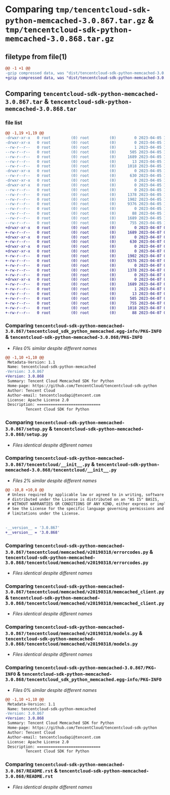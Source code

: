 # Comparing `tmp/tencentcloud-sdk-python-memcached-3.0.867.tar.gz` & `tmp/tencentcloud-sdk-python-memcached-3.0.868.tar.gz`

## filetype from file(1)

```diff
@@ -1 +1 @@
-gzip compressed data, was "dist/tencentcloud-sdk-python-memcached-3.0.867.tar", last modified: Wed Apr  5 16:43:37 2023, max compression
+gzip compressed data, was "dist/tencentcloud-sdk-python-memcached-3.0.868.tar", last modified: Fri Apr  7 00:45:17 2023, max compression
```

## Comparing `tencentcloud-sdk-python-memcached-3.0.867.tar` & `tencentcloud-sdk-python-memcached-3.0.868.tar`

### file list

```diff
@@ -1,19 +1,19 @@
-drwxr-xr-x   0 root         (0) root         (0)        0 2023-04-05 16:43:37.000000 tencentcloud-sdk-python-memcached-3.0.867/
-drwxr-xr-x   0 root         (0) root         (0)        0 2023-04-05 16:43:37.000000 tencentcloud-sdk-python-memcached-3.0.867/tencentcloud_sdk_python_memcached.egg-info/
--rw-r--r--   0 root         (0) root         (0)        1 2023-04-05 16:43:37.000000 tencentcloud-sdk-python-memcached-3.0.867/tencentcloud_sdk_python_memcached.egg-info/dependency_links.txt
--rw-r--r--   0 root         (0) root         (0)      505 2023-04-05 16:43:37.000000 tencentcloud-sdk-python-memcached-3.0.867/tencentcloud_sdk_python_memcached.egg-info/SOURCES.txt
--rw-r--r--   0 root         (0) root         (0)     1689 2023-04-05 16:43:37.000000 tencentcloud-sdk-python-memcached-3.0.867/tencentcloud_sdk_python_memcached.egg-info/PKG-INFO
--rw-r--r--   0 root         (0) root         (0)       13 2023-04-05 16:43:37.000000 tencentcloud-sdk-python-memcached-3.0.867/tencentcloud_sdk_python_memcached.egg-info/top_level.txt
--rw-r--r--   0 root         (0) root         (0)     1018 2023-04-05 16:43:37.000000 tencentcloud-sdk-python-memcached-3.0.867/setup.py
-drwxr-xr-x   0 root         (0) root         (0)        0 2023-04-05 16:43:37.000000 tencentcloud-sdk-python-memcached-3.0.867/tencentcloud/
--rw-r--r--   0 root         (0) root         (0)      630 2023-04-05 16:43:37.000000 tencentcloud-sdk-python-memcached-3.0.867/tencentcloud/__init__.py
-drwxr-xr-x   0 root         (0) root         (0)        0 2023-04-05 16:43:37.000000 tencentcloud-sdk-python-memcached-3.0.867/tencentcloud/memcached/
-drwxr-xr-x   0 root         (0) root         (0)        0 2023-04-05 16:43:37.000000 tencentcloud-sdk-python-memcached-3.0.867/tencentcloud/memcached/v20190318/
--rw-r--r--   0 root         (0) root         (0)        0 2023-04-05 16:43:37.000000 tencentcloud-sdk-python-memcached-3.0.867/tencentcloud/memcached/v20190318/__init__.py
--rw-r--r--   0 root         (0) root         (0)     1378 2023-04-05 16:43:37.000000 tencentcloud-sdk-python-memcached-3.0.867/tencentcloud/memcached/v20190318/errorcodes.py
--rw-r--r--   0 root         (0) root         (0)     1902 2023-04-05 16:43:37.000000 tencentcloud-sdk-python-memcached-3.0.867/tencentcloud/memcached/v20190318/memcached_client.py
--rw-r--r--   0 root         (0) root         (0)     9376 2023-04-05 16:43:37.000000 tencentcloud-sdk-python-memcached-3.0.867/tencentcloud/memcached/v20190318/models.py
--rw-r--r--   0 root         (0) root         (0)        0 2023-04-05 16:43:37.000000 tencentcloud-sdk-python-memcached-3.0.867/tencentcloud/memcached/__init__.py
--rw-r--r--   0 root         (0) root         (0)       88 2023-04-05 16:43:37.000000 tencentcloud-sdk-python-memcached-3.0.867/setup.cfg
--rw-r--r--   0 root         (0) root         (0)     1689 2023-04-05 16:43:37.000000 tencentcloud-sdk-python-memcached-3.0.867/PKG-INFO
--rw-r--r--   0 root         (0) root         (0)      755 2023-04-05 16:43:37.000000 tencentcloud-sdk-python-memcached-3.0.867/README.rst
+drwxr-xr-x   0 root         (0) root         (0)        0 2023-04-07 00:45:17.000000 tencentcloud-sdk-python-memcached-3.0.868/
+-rw-r--r--   0 root         (0) root         (0)     1689 2023-04-07 00:45:17.000000 tencentcloud-sdk-python-memcached-3.0.868/PKG-INFO
+drwxr-xr-x   0 root         (0) root         (0)        0 2023-04-07 00:45:17.000000 tencentcloud-sdk-python-memcached-3.0.868/tencentcloud/
+-rw-r--r--   0 root         (0) root         (0)      630 2023-04-07 00:45:17.000000 tencentcloud-sdk-python-memcached-3.0.868/tencentcloud/__init__.py
+drwxr-xr-x   0 root         (0) root         (0)        0 2023-04-07 00:45:17.000000 tencentcloud-sdk-python-memcached-3.0.868/tencentcloud/memcached/
+drwxr-xr-x   0 root         (0) root         (0)        0 2023-04-07 00:45:17.000000 tencentcloud-sdk-python-memcached-3.0.868/tencentcloud/memcached/v20190318/
+-rw-r--r--   0 root         (0) root         (0)     1902 2023-04-07 00:45:17.000000 tencentcloud-sdk-python-memcached-3.0.868/tencentcloud/memcached/v20190318/memcached_client.py
+-rw-r--r--   0 root         (0) root         (0)     9376 2023-04-07 00:45:17.000000 tencentcloud-sdk-python-memcached-3.0.868/tencentcloud/memcached/v20190318/models.py
+-rw-r--r--   0 root         (0) root         (0)        0 2023-04-07 00:45:17.000000 tencentcloud-sdk-python-memcached-3.0.868/tencentcloud/memcached/v20190318/__init__.py
+-rw-r--r--   0 root         (0) root         (0)     1378 2023-04-07 00:45:17.000000 tencentcloud-sdk-python-memcached-3.0.868/tencentcloud/memcached/v20190318/errorcodes.py
+-rw-r--r--   0 root         (0) root         (0)        0 2023-04-07 00:45:17.000000 tencentcloud-sdk-python-memcached-3.0.868/tencentcloud/memcached/__init__.py
+drwxr-xr-x   0 root         (0) root         (0)        0 2023-04-07 00:45:17.000000 tencentcloud-sdk-python-memcached-3.0.868/tencentcloud_sdk_python_memcached.egg-info/
+-rw-r--r--   0 root         (0) root         (0)     1689 2023-04-07 00:45:17.000000 tencentcloud-sdk-python-memcached-3.0.868/tencentcloud_sdk_python_memcached.egg-info/PKG-INFO
+-rw-r--r--   0 root         (0) root         (0)        1 2023-04-07 00:45:17.000000 tencentcloud-sdk-python-memcached-3.0.868/tencentcloud_sdk_python_memcached.egg-info/dependency_links.txt
+-rw-r--r--   0 root         (0) root         (0)       13 2023-04-07 00:45:17.000000 tencentcloud-sdk-python-memcached-3.0.868/tencentcloud_sdk_python_memcached.egg-info/top_level.txt
+-rw-r--r--   0 root         (0) root         (0)      505 2023-04-07 00:45:17.000000 tencentcloud-sdk-python-memcached-3.0.868/tencentcloud_sdk_python_memcached.egg-info/SOURCES.txt
+-rw-r--r--   0 root         (0) root         (0)      755 2023-04-07 00:45:17.000000 tencentcloud-sdk-python-memcached-3.0.868/README.rst
+-rw-r--r--   0 root         (0) root         (0)     1018 2023-04-07 00:45:17.000000 tencentcloud-sdk-python-memcached-3.0.868/setup.py
+-rw-r--r--   0 root         (0) root         (0)       88 2023-04-07 00:45:17.000000 tencentcloud-sdk-python-memcached-3.0.868/setup.cfg
```

### Comparing `tencentcloud-sdk-python-memcached-3.0.867/tencentcloud_sdk_python_memcached.egg-info/PKG-INFO` & `tencentcloud-sdk-python-memcached-3.0.868/PKG-INFO`

 * *Files 0% similar despite different names*

```diff
@@ -1,10 +1,10 @@
 Metadata-Version: 1.1
 Name: tencentcloud-sdk-python-memcached
-Version: 3.0.867
+Version: 3.0.868
 Summary: Tencent Cloud Memcached SDK for Python
 Home-page: https://github.com/TencentCloud/tencentcloud-sdk-python
 Author: Tencent Cloud
 Author-email: tencentcloudapi@tencent.com
 License: Apache License 2.0
 Description: ============================
         Tencent Cloud SDK for Python
```

### Comparing `tencentcloud-sdk-python-memcached-3.0.867/setup.py` & `tencentcloud-sdk-python-memcached-3.0.868/setup.py`

 * *Files identical despite different names*

### Comparing `tencentcloud-sdk-python-memcached-3.0.867/tencentcloud/__init__.py` & `tencentcloud-sdk-python-memcached-3.0.868/tencentcloud/__init__.py`

 * *Files 2% similar despite different names*

```diff
@@ -10,8 +10,8 @@
 # Unless required by applicable law or agreed to in writing, software
 # distributed under the License is distributed on an "AS IS" BASIS,
 # WITHOUT WARRANTIES OR CONDITIONS OF ANY KIND, either express or implied.
 # See the License for the specific language governing permissions and
 # limitations under the License.
 
 
-__version__ = '3.0.867'
+__version__ = '3.0.868'
```

### Comparing `tencentcloud-sdk-python-memcached-3.0.867/tencentcloud/memcached/v20190318/errorcodes.py` & `tencentcloud-sdk-python-memcached-3.0.868/tencentcloud/memcached/v20190318/errorcodes.py`

 * *Files identical despite different names*

### Comparing `tencentcloud-sdk-python-memcached-3.0.867/tencentcloud/memcached/v20190318/memcached_client.py` & `tencentcloud-sdk-python-memcached-3.0.868/tencentcloud/memcached/v20190318/memcached_client.py`

 * *Files identical despite different names*

### Comparing `tencentcloud-sdk-python-memcached-3.0.867/tencentcloud/memcached/v20190318/models.py` & `tencentcloud-sdk-python-memcached-3.0.868/tencentcloud/memcached/v20190318/models.py`

 * *Files identical despite different names*

### Comparing `tencentcloud-sdk-python-memcached-3.0.867/PKG-INFO` & `tencentcloud-sdk-python-memcached-3.0.868/tencentcloud_sdk_python_memcached.egg-info/PKG-INFO`

 * *Files 0% similar despite different names*

```diff
@@ -1,10 +1,10 @@
 Metadata-Version: 1.1
 Name: tencentcloud-sdk-python-memcached
-Version: 3.0.867
+Version: 3.0.868
 Summary: Tencent Cloud Memcached SDK for Python
 Home-page: https://github.com/TencentCloud/tencentcloud-sdk-python
 Author: Tencent Cloud
 Author-email: tencentcloudapi@tencent.com
 License: Apache License 2.0
 Description: ============================
         Tencent Cloud SDK for Python
```

### Comparing `tencentcloud-sdk-python-memcached-3.0.867/README.rst` & `tencentcloud-sdk-python-memcached-3.0.868/README.rst`

 * *Files identical despite different names*

